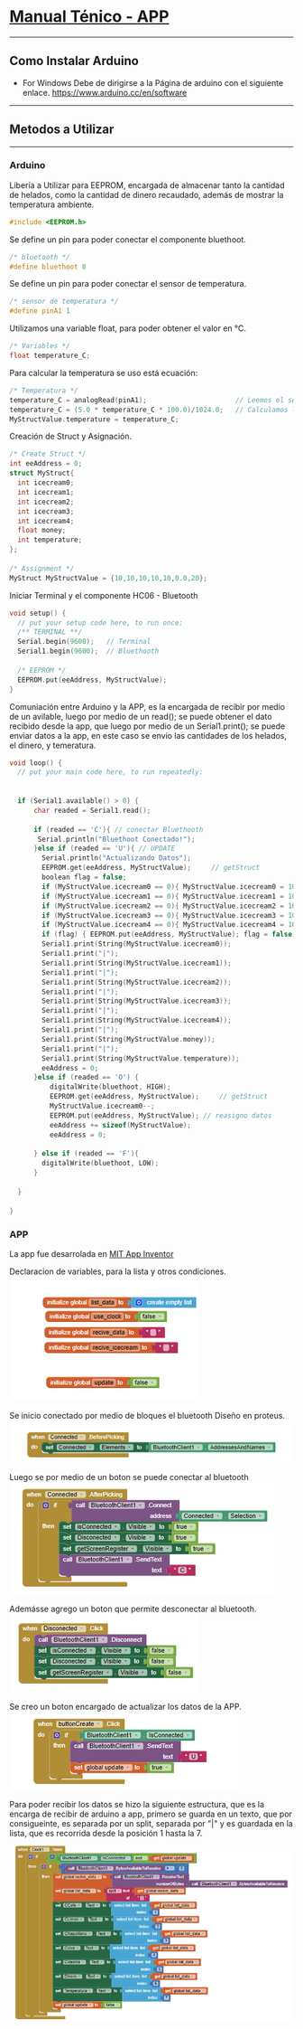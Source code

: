 # [Manual Ténico - APP]()
______

## Como Instalar Arduino

- For Windows
Debe de dirigirse a la Página de arduino con el siguiente enlace.
https://www.arduino.cc/en/software


___
## Metodos a Utilizar
____

### Arduino
Libería a Utilizar para EEPROM, encargada de almacenar tanto la cantidad de helados, como la cantidad de dinero recaudado, además de mostrar la temperatura ambiente.
```c++
#include <EEPROM.h>
```

Se define un pin para poder conectar el componente bluethoot.
```c++
/* bluetooth */
#define bluethoot 8
```

Se define un pin para poder conectar el sensor de temperatura.
```c++
/* sensor de temperatura */
#define pinA1 1
```

Utilizamos una variable float, para poder obtener el valor en °C.
```c++
/* Variables */
float temperature_C;
```

Para calcular la temperatura se uso está ecuación:
```c++
/* Temperatura */
temperature_C = analogRead(pinA1);                      // Leemos el sensor por medio de analogRead, se encuentra en un rango de 0 a 1023.
temperature_C = (5.0 * temperature_C * 100.0)/1024.0;   // Calculamos la temperatura con la fórmula.
MyStructValue.temperature = temperature_C;
```

Creación de Struct y Asignación.
```c++
/* Create Struct */
int eeAddress = 0;
struct MyStruct{
  int icecream0;
  int icecream1;
  int icecream2;
  int icecream3;
  int icecream4;
  float money;
  int temperature;
};

/* Assignment */
MyStruct MyStructValue = {10,10,10,10,10,0.0,20};
```


Iniciar Terminal y el componente HC06 - Bluetooth
```c++
void setup() {
  // put your setup code here, to run once:
  /** TERMINAL **/
  Serial.begin(9600);   // Terminal
  Serial1.begin(9600);  // Bluethooth

  /* EEPROM */
  EEPROM.put(eeAddress, MyStructValue);
}

```

Comuniación entre Arduino y la APP, es la encargada de recibir por medio de un avilable, luego por medio de un read(); se puede obtener el dato recibido desde la app, que luego por medio de un Serial1.print(); se puede enviar datos a la app, en este caso se envio las cantidades de los helados, el dinero, y temeratura.

```c++
void loop() {
  // put your main code here, to run repeatedly:
  

  if (Serial1.available() > 0) {
      char readed = Serial1.read();

      if (readed == 'C'){ // conectar Bluethooth
       Serial.println("Bluethoot Conectado!"); 
      }else if (readed == 'U'){ // UPDATE
        Serial.println("Actualizando Datos");
        EEPROM.get(eeAddress, MyStructValue);     // getStruct
        boolean flag = false;
        if (MyStructValue.icecream0 == 0){ MyStructValue.icecream0 = 10; flag = true; }
        if (MyStructValue.icecream1 == 0){ MyStructValue.icecream1 = 10; flag = true; }
        if (MyStructValue.icecream2 == 0){ MyStructValue.icecream2 = 10; flag = true; }
        if (MyStructValue.icecream3 == 0){ MyStructValue.icecream3 = 10; flag = true; }
        if (MyStructValue.icecream4 == 0){ MyStructValue.icecream4 = 10; flag = true; }
        if (flag) { EEPROM.put(eeAddress, MyStructValue); flag = false; }
        Serial1.print(String(MyStructValue.icecream0));
        Serial1.print("|");
        Serial1.print(String(MyStructValue.icecream1));
        Serial1.print("|");
        Serial1.print(String(MyStructValue.icecream2));
        Serial1.print("|");
        Serial1.print(String(MyStructValue.icecream3));
        Serial1.print("|");
        Serial1.print(String(MyStructValue.icecream4));
        Serial1.print("|");
        Serial1.print(String(MyStructValue.money));
        Serial1.print("|");
        Serial1.print(String(MyStructValue.temperature));
        eeAddress = 0;
      }else if (readed == 'O') {
          digitalWrite(bluethoot, HIGH);
          EEPROM.get(eeAddress, MyStructValue);     // getStruct
          MyStructValue.icecream0--;
          EEPROM.put(eeAddress, MyStructValue); // reasigno datos 
          eeAddress += sizeof(MyStructValue);
          eeAddress = 0;
         
      } else if (readed == 'F'){
        digitalWrite(bluethoot, LOW);
      } 

  }

}
```


### APP

La app fue desarrolada en [MIT App Inventor](https://appinventor.mit.edu/)

Declaracion de variables, para la lista y otros condiciones.
![app0](img/app/define.png)


Se inicio conectado por medio de bloques el bluetooth
Diseño en proteus.
![app1](img/app/Conexion.png)

Luego se por medio de un boton se puede conectar al bluetooth
![app2](img/app/button_connected.png)


Ademásse agrego un boton que permite desconectar al bluetooth.
![app3](img/app/button_disconected.png)

Se creo un boton encargado de actualizar los datos de la APP.
![app4](img/app/button_update.png)

Para poder recibir los datos se hizo la siguiente estructura, que es la encarga de recibir de arduino a app, primero se guarda en un texto, que por consigueinte, es separada por un split, separada por "|" y es guardada en la lista, que es recorrida desde la posición 1 hasta la 7.

![app5](img/app/data.png)
